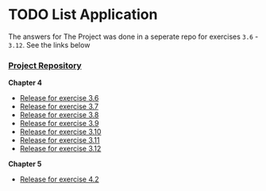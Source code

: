 # TODO List Application

The answers for The Project was done in a seperate repo for exercises `3.6` - `3.12`. See the links below

### [Project Repository](https://github.com/aritrabiswas2004/mooc-the-project)

**Chapter 4**

- [Release for exercise 3.6](https://github.com/aritrabiswas2004/mooc-the-project/tree/3.6)
- [Release for exercise 3.7](https://github.com/aritrabiswas2004/mooc-the-project/tree/3.7)
- [Release for exercise 3.8](https://github.com/aritrabiswas2004/mooc-the-project/tree/3.8)
- [Release for exercise 3.9](https://github.com/aritrabiswas2004/mooc-the-project/tree/3.9)
- [Release for exercise 3.10](https://github.com/aritrabiswas2004/mooc-the-project/tree/3.10)
- [Release for exercise 3.11](https://github.com/aritrabiswas2004/mooc-the-project/tree/3.11)
- [Release for exercise 3.12](https://github.com/aritrabiswas2004/mooc-the-project/tree/3.12)

**Chapter 5**

- [Release for exercise 4.2](https://github.com/aritrabiswas2004/mooc-the-project/tree/4.2)
